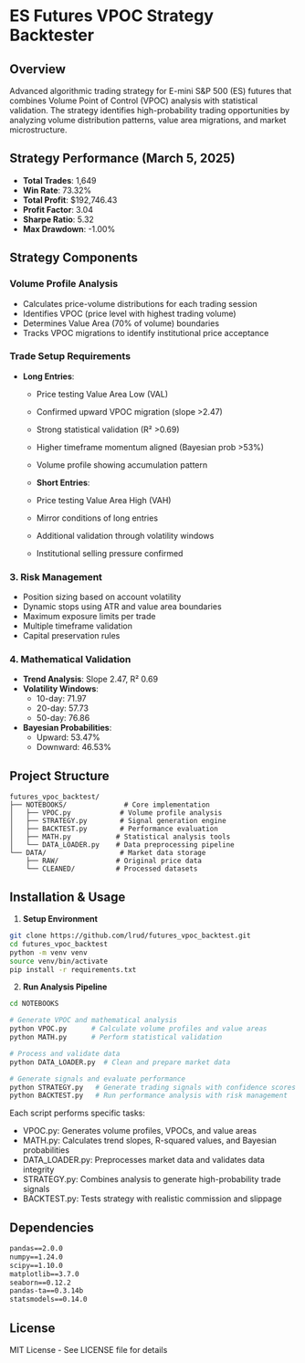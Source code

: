 # ES Futures VPOC Strategy Backtester

## Overview
Advanced algorithmic trading strategy for E-mini S&P 500 (ES) futures that combines Volume Point of Control (VPOC) analysis with statistical validation. The strategy identifies high-probability trading opportunities by analyzing volume distribution patterns, value area migrations, and market microstructure.

## Strategy Performance (March 5, 2025)
- **Total Trades**: 1,649
- **Win Rate**: 73.32%
- **Total Profit**: $192,746.43
- **Profit Factor**: 3.04
- **Sharpe Ratio**: 5.32
- **Max Drawdown**: -1.00%

## Strategy Components

### Volume Profile Analysis
- Calculates price-volume distributions for each trading session
- Identifies VPOC (price level with highest trading volume)
- Determines Value Area (70% of volume) boundaries
- Tracks VPOC migrations to identify institutional price acceptance

### Trade Setup Requirements
- **Long Entries**:
  - Price testing Value Area Low (VAL)
  - Confirmed upward VPOC migration (slope >2.47)
  - Strong statistical validation (R² >0.69)
  - Higher timeframe momentum aligned (Bayesian prob >53%)
  - Volume profile showing accumulation pattern

  - **Short Entries**:
  - Price testing Value Area High (VAH)
  - Mirror conditions of long entries
  - Additional validation through volatility windows
  - Institutional selling pressure confirmed

### 3. Risk Management
- Position sizing based on account volatility
- Dynamic stops using ATR and value area boundaries
- Maximum exposure limits per trade
- Multiple timeframe validation
- Capital preservation rules

### 4. Mathematical Validation
- **Trend Analysis**: Slope 2.47, R² 0.69
- **Volatility Windows**:
  - 10-day: 71.97
  - 20-day: 57.73
  - 50-day: 76.86
- **Bayesian Probabilities**:
  - Upward: 53.47%
  - Downward: 46.53%

## Project Structure
```
futures_vpoc_backtest/
├── NOTEBOOKS/              # Core implementation
│   ├── VPOC.py            # Volume profile analysis
│   ├── STRATEGY.py        # Signal generation engine
│   ├── BACKTEST.py        # Performance evaluation
│   ├── MATH.py           # Statistical analysis tools
│   └── DATA_LOADER.py    # Data preprocessing pipeline
└── DATA/                  # Market data storage
    ├── RAW/              # Original price data
    └── CLEANED/          # Processed datasets
```

## Installation & Usage

1. **Setup Environment**
```bash
git clone https://github.com/lrud/futures_vpoc_backtest.git
cd futures_vpoc_backtest
python -m venv venv
source venv/bin/activate
pip install -r requirements.txt
```

2. **Run Analysis Pipeline**
```bash
cd NOTEBOOKS

# Generate VPOC and mathematical analysis
python VPOC.py      # Calculate volume profiles and value areas
python MATH.py      # Perform statistical validation

# Process and validate data
python DATA_LOADER.py  # Clean and prepare market data

# Generate signals and evaluate performance
python STRATEGY.py   # Generate trading signals with confidence scores
python BACKTEST.py   # Run performance analysis with risk management
```

Each script performs specific tasks:
- VPOC.py: Generates volume profiles, VPOCs, and value areas
- MATH.py: Calculates trend slopes, R-squared values, and Bayesian probabilities
- DATA_LOADER.py: Preprocesses market data and validates data integrity
- STRATEGY.py: Combines analysis to generate high-probability trade signals
- BACKTEST.py: Tests strategy with realistic commission and slippage

## Dependencies
```txt
pandas==2.0.0
numpy==1.24.0
scipy==1.10.0
matplotlib==3.7.0
seaborn==0.12.2
pandas-ta==0.3.14b
statsmodels==0.14.0
```

## License
MIT License - See LICENSE file for details